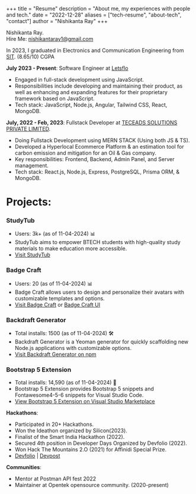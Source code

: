 +++
title = "Resume"
description = "About me, my experiences with people and tech."
date = "2022-12-28"
aliases = ["tech-resume", "about-tech", "contact"]
author = "Nishikanta Ray"
+++

Nishikanta Ray.  
Hire Me: nishikantaray1@gmail.com  

In 2023, I graduated in Electronics and Communication Engineering from [SIT](https://silicon.ac.in).  (8.65/10) CGPA

**July 2023 - Present**: Software Engineer at [Letsflo](https://letsflo.co/)
- Engaged in full-stack development using JavaScript.
- Responsibilities include developing and maintaining their product, as well as enhancing and expanding features for their proprietary framework based on JavaScript.
- Tech stack: JavaScript, Node.js, Angular, Tailwind CSS, React, MongoDB.

**July, 2022 - Feb, 2023**: Fullstack Developer at [TECEADS SOLUTIONS PRIVATE LIMITED](https://www.teceads.com/).
- Doing Fullstack Development using MERN STACK (Using both JS & TS).
- Developed a Hyperlocal Ecommerce Platform & an estimation tool for carbon emission and mitigation for an Oil & Gas company.
- Key responsibilities: Frontend, Backend, Admin Panel, and Server management.
- Tech stack: React.js, Node.js, Express, PostgreSQL, Prisma ORM, & MongoDB.
# Projects:

### StudyTub 
- Users: 3k+ (as of 11-04-2024) :bar_chart:
- StudyTub aims to empower BTECH students with high-quality study materials to make education more accessible. 
- [Visit StudyTub](https://studytub.netlify.app/)

### Badge Craft
- Users: 20 (as of 11-04-2024) :bar_chart:
- Badge Craft allows users to design and personalize their avatars with customizable templates and options.
- [Visit Badge Craft](https://badgecraft.online/) or [Badge Craft UI](https://badge-craft-ui.pages.dev/)

### Backdraft Generator
- Total installs: 1500 (as of 11-04-2024) :hammer_and_wrench:
- Backdraft Generator is a Yeoman generator for quickly scaffolding new Node.js applications with customizable options.
- [Visit Backdraft Generator on npm](https://www.npmjs.com/package/generator-backdraft)

### Bootstrap 5 Extension
- Total installs: 14,590 (as of 11-04-2024) :rocket:
- Bootstrap 5 Extension provides Bootstrap 5 snippets and Fontawesome4-5-6 snippets for Visual Studio Code.
- [View Bootstrap 5 Extension on Visual Studio Marketplace](https://marketplace.visualstudio.com/items?itemName=Nishikanta12.bootstrap5snippets)

**Hackathons**:
- Participated in 20+ Hackathons.
- Won the Ideathon organized by Silicon(2023).
- Finalist of the Smart India Hackathon (2022).
- Secured 4th position in Developer Days Organized by Devfolio (2022).
- Won Hack The Mountains 2.O (2021) for Affinidi Special Prize.
- [Devfolio](https://devfolio.co/@NishikantaRay) | [Devpost](https://devpost.com/nishikantaray1)

**Communities**:
- Mentor at Postman API fest 2022
- Maintainer at Opentek opensource community. (2020-present)
 